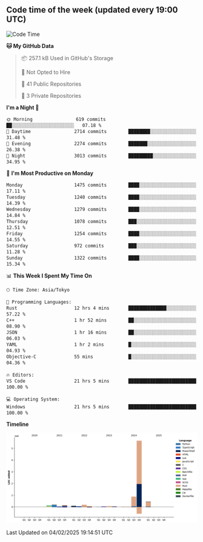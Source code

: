 ## Code time of the week (updated every 19:00 UTC)

<!--START_SECTION:waka-->
![Code Time](http://img.shields.io/badge/Code%20Time-4%2C204%20hrs%2058%20mins-blue)

**🐱 My GitHub Data** 

> 📦 257.1 kB Used in GitHub's Storage 
 > 
> 🚫 Not Opted to Hire
 > 
> 📜 41 Public Repositories 
 > 
> 🔑 3 Private Repositories 
 > 
**I'm a Night 🦉** 

```text
🌞 Morning                619 commits         ██░░░░░░░░░░░░░░░░░░░░░░░   07.18 % 
🌆 Daytime                2714 commits        ████████░░░░░░░░░░░░░░░░░   31.48 % 
🌃 Evening                2274 commits        ███████░░░░░░░░░░░░░░░░░░   26.38 % 
🌙 Night                  3013 commits        █████████░░░░░░░░░░░░░░░░   34.95 % 
```
📅 **I'm Most Productive on Monday** 

```text
Monday                   1475 commits        ████░░░░░░░░░░░░░░░░░░░░░   17.11 % 
Tuesday                  1240 commits        ████░░░░░░░░░░░░░░░░░░░░░   14.39 % 
Wednesday                1279 commits        ████░░░░░░░░░░░░░░░░░░░░░   14.84 % 
Thursday                 1078 commits        ███░░░░░░░░░░░░░░░░░░░░░░   12.51 % 
Friday                   1254 commits        ████░░░░░░░░░░░░░░░░░░░░░   14.55 % 
Saturday                 972 commits         ███░░░░░░░░░░░░░░░░░░░░░░   11.28 % 
Sunday                   1322 commits        ████░░░░░░░░░░░░░░░░░░░░░   15.34 % 
```


📊 **This Week I Spent My Time On** 

```text
🕑︎ Time Zone: Asia/Tokyo

💬 Programming Languages: 
Rust                     12 hrs 4 mins       ██████████████░░░░░░░░░░░   57.22 % 
C++                      1 hr 52 mins        ██░░░░░░░░░░░░░░░░░░░░░░░   08.90 % 
JSON                     1 hr 16 mins        ██░░░░░░░░░░░░░░░░░░░░░░░   06.03 % 
YAML                     1 hr 2 mins         █░░░░░░░░░░░░░░░░░░░░░░░░   04.93 % 
Objective-C              55 mins             █░░░░░░░░░░░░░░░░░░░░░░░░   04.36 % 

🔥 Editors: 
VS Code                  21 hrs 5 mins       █████████████████████████   100.00 % 

💻 Operating System: 
Windows                  21 hrs 5 mins       █████████████████████████   100.00 % 
```

**Timeline**

![Lines of Code chart](https://raw.githubusercontent.com/SARDONYX-sard/SARDONYX-sard/main/assets/bar_graph.png)


 Last Updated on 04/02/2025 19:14:51 UTC
<!--END_SECTION:waka-->